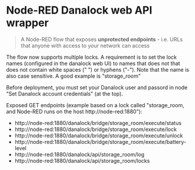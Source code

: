 # Node-RED Danalock web API wrapper

>A Node-RED flow that exposes **unprotected endpoints** - i.e. URLs that anyone with access to your network can access

The flow now supports multiple locks. A requirement is to set the lock names (configured in the danalock web UI) to names that does not that does not contain white spaces (" ") or hyphens ("-"). Note that the name is also case sensitive. A good example is "storage_room"

Before deployment, you must set your Danalock user and passord in node "Set Danalock account credentials" (at the top).

Exposed GET endpoints (example based on a lock called "storage_room, and Node-RED runs on the host http://node-red:1880"):
- http://node-red:1880/danalock/bridge/storage_room/execute/status
- http://node-red:1880/danalock/bridge/storage_room/execute/lock
- http://node-red:1880/danalock/bridge/storage_room/execute/unlock
- http://node-red:1880/danalock/bridge/storage_room/execute/battery-level
- http://node-red:1880/danalock/api/storage_room/log
- http://node-red:1880/danalock/api/storage_room/locks
